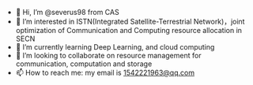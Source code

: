 - 👋 Hi, I’m @severus98 from CAS
- 👀 I’m interested in ISTN(Integrated Satellite-Terrestrial Network)，joint optimization of Communication and Computing resource allocation in SECN
- 🌱 I’m currently learning Deep Learning, and cloud computing 
- 💞️ I’m looking to collaborate on resource management for communication, computation and storage
- 📫 How to reach me: my email is 1542221963@qq.com

<!---
severus98/severus98 is a ✨ special ✨ repository because its `README.md` (this file) appears on your GitHub profile.
You can click the Preview link to take a look at your changes.
--->
